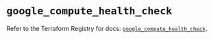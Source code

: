 # `google_compute_health_check`

Refer to the Terraform Registry for docs: [`google_compute_health_check`](https://registry.terraform.io/providers/hashicorp/google/5.17.0/docs/resources/compute_health_check).
